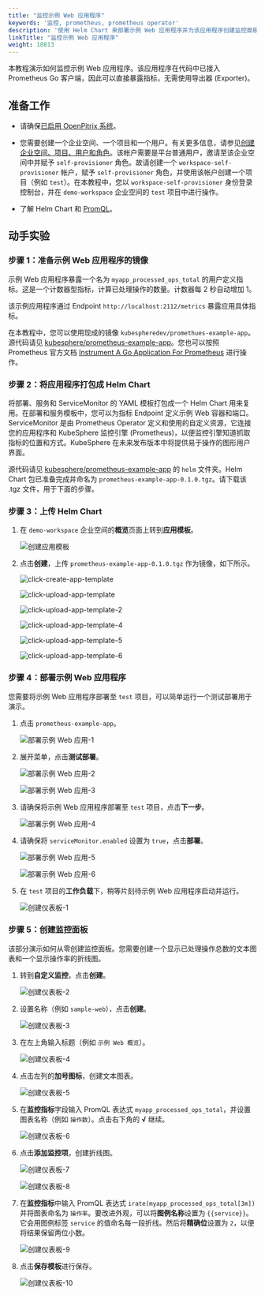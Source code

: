 ```yaml
---
title: "监控示例 Web 应用程序"
keywords: '监控, prometheus, prometheus operator'
description: '使用 Helm Chart 来部署示例 Web 应用程序并为该应用程序创建监控面板。'
linkTitle: "监控示例 Web 应用程序"
weight: 10813
---
```


本教程演示如何监控示例 Web 应用程序。该应用程序在代码中已接入 Prometheus Go 客户端，因此可以直接暴露指标，无需使用导出器 (Exporter)。

## 准备工作

- 请确保[已启用 OpenPitrix 系统](../../../../pluggable-components/app-store/)。
- 您需要创建一个企业空间、一个项目和一个用户。有关更多信息，请参见[创建企业空间、项目、用户和角色](../../../../quick-start/create-workspace-and-project/)。该帐户需要是平台普通用户，邀请至该企业空间中并赋予 `self-provisioner` 角色。故请创建一个 `workspace-self-provisioner` 帐户，赋予 `self-provisioner` 角色，并使用该帐户创建一个项目（例如 `test`）。在本教程中，您以 `workspace-self-provisioner` 身份登录控制台，并在 `demo-workspace` 企业空间的 `test` 项目中进行操作。

- 了解 Helm Chart 和 [PromQL](https://prometheus.io/docs/prometheus/latest/querying/examples/)。

## 动手实验

### 步骤 1：准备示例 Web 应用程序的镜像

示例 Web 应用程序暴露一个名为 `myapp_processed_ops_total` 的用户定义指标。这是一个计数器型指标，计算已处理操作的数量。计数器每 2 秒自动增加 1。

该示例应用程序通过 Endpoint `http://localhost:2112/metrics` 暴露应用具体指标。

在本教程中，您可以使用现成的镜像 `kubespheredev/promethues-example-app`。源代码请见 [kubesphere/prometheus-example-app](https://github.com/kubesphere/prometheus-example-app)。您也可以按照 Prometheus 官方文档 [Instrument A Go Application For Prometheus](https://prometheus.io/docs/guides/go-application/) 进行操作。

### 步骤 2：将应用程序打包成 Helm Chart

将部署、服务和 ServiceMonitor 的 YAML 模板打包成一个 Helm Chart 用来复用。在部署和服务模板中，您可以为指标 Endpoint 定义示例 Web 容器和端口。ServiceMonitor 是由 Prometheus Operator 定义和使用的自定义资源，它连接您的应用程序和 KubeSphere 监控引擎 (Prometheus)，以便监控引擎知道抓取指标的位置和方式。KubeSphere 在未来发布版本中将提供易于操作的图形用户界面。

源代码请见 [kubesphere/prometheus-example-app](https://github.com/kubesphere/prometheus-example-app) 的 `helm` 文件夹。Helm Chart 包已准备完成并命名为 `prometheus-example-app-0.1.0.tgz`。请下载该 .tgz 文件，用于下面的步骤。

### 步骤 3：上传 Helm Chart

1. 在 `demo-workspace` 企业空间的**概览**页面上转到**应用模板**。

    ![创建应用模板](/images/docs/zh-cn/project-user-guide/custom-application-monitoring/examples/monitor-sample-web-app/app-template-create.PNG)

2. 点击**创建**，上传 `prometheus-example-app-0.1.0.tgz` 作为镜像，如下所示。

    ![click-create-app-template](/images/docs/zh-cn/project-user-guide/custom-application-monitoring/examples/monitor-sample-web-app/click-create-app-template.PNG)

    ![click-upload-app-template](/images/docs/zh-cn/project-user-guide/custom-application-monitoring/examples/monitor-sample-web-app/click-upload-app-template.PNG)

    ![click-upload-app-template-2](/images/docs/zh-cn/project-user-guide/custom-application-monitoring/examples/monitor-sample-web-app/click-upload-app-template-2.PNG)

    ![click-upload-app-template-4](/images/docs/zh-cn/project-user-guide/custom-application-monitoring/examples/monitor-sample-web-app/click-upload-app-template-4.PNG)

    ![click-upload-app-template-5](/images/docs/zh-cn/project-user-guide/custom-application-monitoring/examples/monitor-sample-web-app/click-upload-app-template-5.PNG)

    ![click-upload-app-template-6](/images/docs/zh-cn/project-user-guide/custom-application-monitoring/examples/monitor-sample-web-app/click-upload-app-template-6.PNG)

### 步骤 4：部署示例 Web 应用程序

您需要将示例 Web 应用程序部署至 `test` 项目，可以简单运行一个测试部署用于演示。

1. 点击 `prometheus-example-app`。

    ![部署示例 Web 应用-1](/images/docs/zh-cn/project-user-guide/custom-application-monitoring/examples/monitor-sample-web-app/deploy-sample-web-1.PNG)

2. 展开菜单，点击**测试部署**。

    ![部署示例 Web 应用-2](/images/docs/zh-cn/project-user-guide/custom-application-monitoring/examples/monitor-sample-web-app/deploy-sample-web-2.PNG)

    ![部署示例 Web 应用-3](/images/docs/zh-cn/project-user-guide/custom-application-monitoring/examples/monitor-sample-web-app/deploy-sample-web-3.PNG)

3. 请确保将示例 Web 应用程序部署至 `test` 项目，点击**下一步**。

    ![部署示例 Web 应用-4](/images/docs/zh-cn/project-user-guide/custom-application-monitoring/examples/monitor-sample-web-app/deploy-sample-web-4.PNG)

4. 请确保将 `serviceMonitor.enabled` 设置为 `true`，点击**部署**。

    ![部署示例 Web 应用-5](/images/docs/zh-cn/project-user-guide/custom-application-monitoring/examples/monitor-sample-web-app/deploy-sample-web-5.PNG)

    ![部署示例 Web 应用-6](/images/docs/zh-cn/project-user-guide/custom-application-monitoring/examples/monitor-sample-web-app/deploy-sample-web-6.PNG)

5. 在 `test` 项目的**工作负载**下，稍等片刻待示例 Web 应用程序启动并运行。

    ![创建仪表板-1](/images/docs/zh-cn/project-user-guide/custom-application-monitoring/examples/monitor-sample-web-app/create-dashboard-1.PNG)

### 步骤 5：创建监控面板

该部分演示如何从零创建监控面板。您需要创建一个显示已处理操作总数的文本图表和一个显示操作率的折线图。

1. 转到**自定义监控**，点击**创建**。

    ![创建仪表板-2](/images/docs/zh-cn/project-user-guide/custom-application-monitoring/examples/monitor-sample-web-app/create-dashboard-2.PNG)

2. 设置名称（例如 `sample-web`），点击**创建**。

    ![创建仪表板-3](/images/docs/zh-cn/project-user-guide/custom-application-monitoring/examples/monitor-sample-web-app/create-dashboard-3.PNG)

3. 在左上角输入标题（例如 `示例 Web 概览`）。

    ![创建仪表板-4](/images/docs/zh-cn/project-user-guide/custom-application-monitoring/examples/monitor-sample-web-app/create-dashboard-4.PNG)

4. 点击左列的**加号图标**，创建文本图表。

    ![创建仪表板-5](/images/docs/zh-cn/project-user-guide/custom-application-monitoring/examples/monitor-sample-web-app/create-dashboard-5.PNG)

5. 在**监控指标**字段输入 PromQL 表达式 `myapp_processed_ops_total`，并设置图表名称（例如 `操作数`）。点击右下角的 **√** 继续。

    ![创建仪表板-6](/images/docs/zh-cn/project-user-guide/custom-application-monitoring/examples/monitor-sample-web-app/create-dashboard-6.PNG)

6. 点击**添加监控项**，创建折线图。

    ![创建仪表板-7](/images/docs/zh-cn/project-user-guide/custom-application-monitoring/examples/monitor-sample-web-app/create-dashboard-7.PNG)

    ![创建仪表板-8](/images/docs/zh-cn/project-user-guide/custom-application-monitoring/examples/monitor-sample-web-app/create-dashboard-8.PNG)

7. 在**监控指标**中输入 PromQL 表达式 `irate(myapp_processed_ops_total[3m])` 并将图表命名为 `操作率`。要改进外观，可以将**图例名称**设置为 `{{service}}`。它会用图例标签 `service` 的值命名每一段折线。然后将**精确位**设置为 `2`，以便将结果保留两位小数。

    ![创建仪表板-9](/images/docs/zh-cn/project-user-guide/custom-application-monitoring/examples/monitor-sample-web-app/create-dashboard-9.PNG)

8. 点击**保存模板**进行保存。

    ![创建仪表板-10](/images/docs/zh-cn/project-user-guide/custom-application-monitoring/examples/monitor-sample-web-app/create-dashboard-10.PNG)